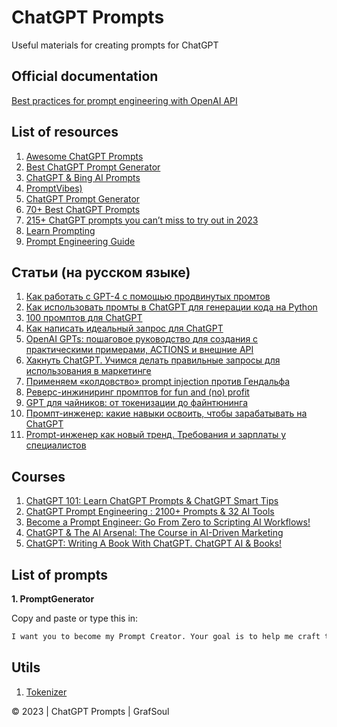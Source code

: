 # ChatGPT Prompts

Useful materials for creating prompts for ChatGPT

## Official documentation
<a href="https://help.openai.com/en/articles/6654000-best-practices-for-prompt-engineering-with-openai-api">Best practices for prompt engineering with OpenAI API</a>

## List of resources
1. <a href="https://github.com/f/awesome-chatgpt-prompts">Awesome ChatGPT Prompts</a>
2. <a href="https://tryarvin.com/chatgpt-prompt-generator/">Best ChatGPT Prompt Generator</a>
3. <a href="https://github.com/yokoffing/ChatGPT-Prompts">ChatGPT & Bing AI Prompts</a>
4. <a href="https://promptvibes.com/">PromptVibes)</a>
5. <a href="https://huggingface.co/spaces/merve/ChatGPT-prompt-generator">ChatGPT Prompt Generator</a>
6. <a href="https://www.tooltester.com/en/blog/best-chatgpt-prompts/#ChatGPT_Prompts_for_Sales_and_Marketing_Use_Cases">70+ Best ChatGPT Prompts</a>
7. <a href="https://writesonic.com/blog/chatgpt-prompts">215+ ChatGPT prompts you can’t miss to try out in 2023</a>
8. <a href="https://learnprompting.org/docs/intro">Learn Prompting</a>
9. <a href="https://www.promptingguide.ai">Prompt Engineering Guide</a>

## Статьи (на русском языке)
1. <a href="https://habr.com/ru/articles/758520/">Как работать с GPT-4 с помощью продвинутых промтов</a>
2. <a href="https://habr.com/ru/articles/726870/">Как использовать промты в ChatGPT для генерации кода на Python</a>
3. <a href="https://habr.com/ru/companies/otus/articles/774046/">100 промптов для ChatGPT</a>
4. <a href="https://habr.com/ru/articles/765126/">Как написать идеальный запрос для ChatGPT</a>
5. <a href="https://habr.com/ru/articles/775070/">OpenAI GPTs: пошаговое руководство для создания с практическими примерами, ACTIONS и внешние API</a>
6. <a href="https://habr.com/ru/articles/729420/">Хакнуть ChatGPT. Учимся делать правильные запросы для использования в маркетинге</a>
7. <a href="https://habr.com/ru/articles/735354/">Применяем «колдовство» prompt injection против Гендальфа</a>
8. <a href="https://habr.com/ru/companies/wunderfund/articles/760526/">Реверс-инжиниринг промптов for fun and (no) profit</a>
9. <a href="https://habr.com/ru/articles/599673/">GPT для чайников: от токенизации до файнтюнинга</a>
10. <a href="https://habr.com/ru/articles/728984/">Промпт-инженер: какие навыки освоить, чтобы зарабатывать на ChatGPT</a>
11. <a href="https://habr.com/ru/companies/ru_mts/articles/745038/">Prompt-инженер как новый тренд. Требования и зарплаты у специалистов</a>

## Courses
1. <a href="https://www.udemy.com/course/trend-spotter/">ChatGPT 101: Learn ChatGPT Prompts & ChatGPT Smart Tips</a>
2. <a href="https://www.udemy.com/course/chatgpt-prompt-engineering-for-beginners/">ChatGPT Prompt Engineering : 2100+ Prompts & 32 AI Tools</a>
3. <a href="https://learnwithhasan.com/prompt-engineering-course/">Become a Prompt Engineer: Go From Zero to Scripting AI Workflows!</a>
4. <a href="https://www.udemy.com/course/chatgpt-content-writing/">ChatGPT & The AI Arsenal: The Course in AI-Driven Marketing</a>
5. <a href="https://www.udemy.com/course/chatgpt-writing-a-book-with-chatgpt-course-chatgpt-ai-for-books/">ChatGPT: Writing A Book With ChatGPT. ChatGPT AI & Books!</a>

## List of prompts
<b>1. PromptGenerator</b>

Copy and paste or type this in:
```txt
I want you to become my Prompt Creator. Your goal is to help me craft the best possible prompt for my needs. The prompt will be used by you, ChatGPT. You will follow the following process: 1. Your first response will be to ask me what the prompt should be about. I will provide my answer, but we will need to improve it through continual iterations by going through the next steps. 2. Based on my input, you will generate 3 sections. a) Revised prompt (provide your rewritten prompt. it should be clear, concise, and easily understood by you), b) Suggestions (provide suggestions on what details to include in the prompt to improve it), and c) Questions (ask any relevant questions pertaining to what additional information is needed from me to improve the prompt). 3. We will continue this iterative process with me providing additional information to you and you updating the prompt in the Revised prompt section until it's complete.
```

## Utils
1. <a href="https://platform.openai.com/tokenizer">Tokenizer</a>

© 2023 | ChatGPT Prompts | GrafSoul 
